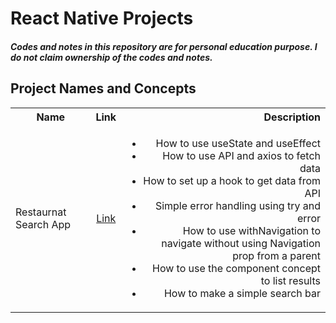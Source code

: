 <h1> React Native Projects </h1>
<h4>
	<i>Codes and notes in this repository are for personal education purpose. I do not claim ownership of the codes and notes.</i>
</h4>
<h2> Project Names and Concepts </h2>
<table>
	<tbody>
		<tr>
			<th>Name</th>
			<th align="center">
				Link
			</th>
			<th align="right">Description</th>
		</tr>
		<tr>
			<td>Restaurnat Search App</td>
			<td align="center">
				<a href="https://github.com/jinmountain/react-native-projects/tree/main/food">Link</a>
			</td>
			<td align="right">
				<ul>
					<li>How to use useState and useEffect</li>
					<li>How to use API and axios to fetch data</li>
					<li>How to set up a hook to get data from API</li>
					<li>Simple error handling using try and error</li>
					<li>How to use withNavigation to navigate without using Navigation prop from a parent</li>
					<li>How to use the component concept to list results</li>
					<li>How to make a simple search bar</li>
				</ul>
			</td>
		</tr>
	</tbody>
</table>